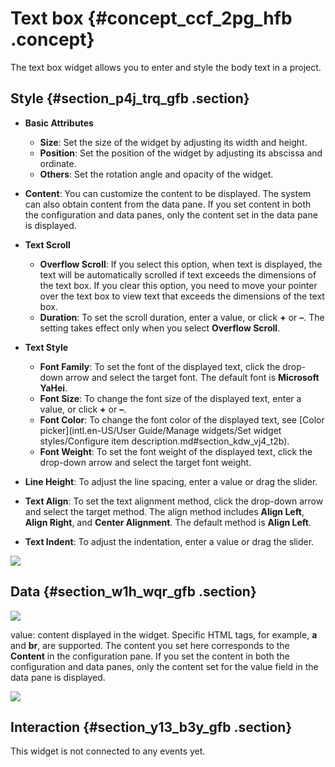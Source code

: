 # Text box {#concept_ccf_2pg_hfb .concept}

The text box widget allows you to enter and style the body text in a project.

## Style {#section_p4j_trq_gfb .section}

-   **Basic Attributes**

    -   **Size**: Set the size of the widget by adjusting its width and height.
    -   **Position**: Set the position of the widget by adjusting its abscissa and ordinate.
    -   **Others**: Set the rotation angle and opacity of the widget.
-   **Content**: You can customize the content to be displayed. The system can also obtain content from the data pane. If you set content in both the configuration and data panes, only the content set in the data pane is displayed.
-   **Text Scroll**
    -   **Overflow Scroll**: If you select this option, when text is displayed, the text will be automatically scrolled if text exceeds the dimensions of the text box. If you clear this option, you need to move your pointer over the text box to view text that exceeds the dimensions of the text box.
    -   **Duration**: To set the scroll duration, enter a value, or click **+** or **–**. The setting takes effect only when you select **Overflow Scroll**.
-   **Text Style**
    -   **Font Family**: To set the font of the displayed text, click the drop-down arrow and select the target font. The default font is **Microsoft YaHei**.
    -   **Font Size**: To change the font size of the displayed text, enter a value, or click **+** or **–**.
    -   **Font Color**: To change the font color of the displayed text, see [Color picker](intl.en-US/User Guide/Manage widgets/Set widget styles/Configure item description.md#section_kdw_vj4_t2b).
    -   **Font Weight**: To set the font weight of the displayed text, click the drop-down arrow and select the target font weight.
-   **Line Height**: To adjust the line spacing, enter a value or drag the slider.
-   **Text Align**: To set the text alignment method, click the drop-down arrow and select the target method. The align method includes **Align Left**, **Align Right**, and **Center Alignment**. The default method is **Align Left**.
-   **Text Indent**: To adjust the indentation, enter a value or drag the slider.

![](http://static-aliyun-doc.oss-cn-hangzhou.aliyuncs.com/assets/img/22145/155808379113092_en-US.png)

## Data {#section_w1h_wqr_gfb .section}

![](http://static-aliyun-doc.oss-cn-hangzhou.aliyuncs.com/assets/img/22145/155808379113096_en-US.png)

value: content displayed in the widget. Specific HTML tags, for example, **a** and **br**, are supported. The content you set here corresponds to the **Content** in the configuration pane. If you set the content in both the configuration and data panes, only the content set for the value field in the data pane is displayed.

![](http://static-aliyun-doc.oss-cn-hangzhou.aliyuncs.com/assets/img/22145/155808379213099_en-US.png)

## Interaction {#section_y13_b3y_gfb .section}

This widget is not connected to any events yet.


